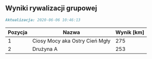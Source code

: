 ## Wyniki rywalizacji grupowej

```markdown
Aktualizacja: 2020-06-06 10:46:13
```

Pozycja | Nazwa | Wynik [km] |
------------ | -------------  | -------------
 1 |Ciosy Mocy aka Ostry Cień Mgły | 275 
 2 |Drużyna A | 253